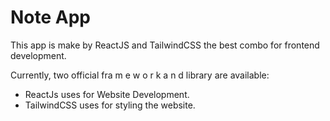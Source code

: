 # Note App

This app is make by ReactJS and TailwindCSS the best combo for frontend development.

Currently, two official fra m e w o r k a n d library are available:

- ReactJs uses for Website Development.
- TailwindCSS uses for styling the website.
